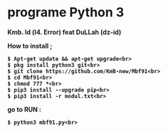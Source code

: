 # programe Python 3

<b>Kmb. Id (l4. Error) feat DuLLah (dz-id) 

How to install ;
```
$ Apt-get update && apt-get upgrade<br>
$ pkg install python3 git<br>
$ git clone https://github.com/KmB-new/Mbf91<br>
$ cd Mbf91<br>
$ chmod 777 *<br>
$ pip3 install --upgrade pip<br>
$ pip3 install -r modul.txt<br>
```
<b>go to RUN : </b><br>
```
$ python3 mbf91.py<br>
```
